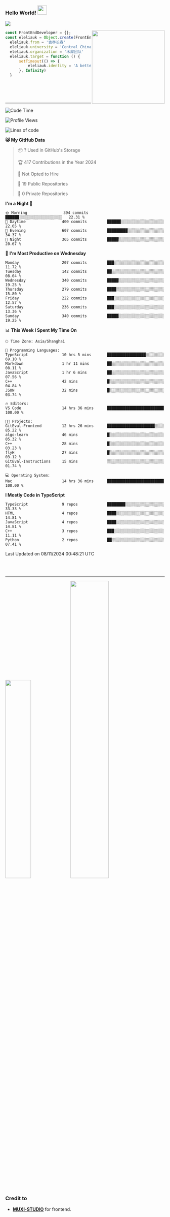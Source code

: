 ### Hello World!  <img src="https://github.com/sciencepal/sciencepal/blob/master/assets/Hi.gif" width="29px">
  ![](https://komarev.com/ghpvc/?username=eleliauk&label=Profile%20Visits&color=blue&style=for-the-badge)
</em></p>
<img align='right' src="https://media.giphy.com/media/M9gbBd9nbDrOTu1Mqx/giphy.gif" width="230">
```js
const FrontEndDeveloper = {};
const eleliauk = Object.create(FrontEndDeveloper)
  eleliauk.from = '吉林长春'
  eleliauk.university = 'Central China Normal University'
  eleliauk.organization = '木犀团队'
  eleliauk.target = function () {
      setTimeout(() => {
          eleliauk.identity = 'A better front-end engineer'
      }, Infinity)
  }
```
<br/>
<br/>
<br/>

---



<!--START_SECTION:waka-->
![Code Time](http://img.shields.io/badge/Code%20Time-147%20hrs%2047%20mins-blue)

![Profile Views](http://img.shields.io/badge/Profile%20Views-0-blue)

![Lines of code](https://img.shields.io/badge/From%20Hello%20World%20I%27ve%20Written-4.3%20million%20lines%20of%20code-blue)

**🐱 My GitHub Data** 

> 📦 ? Used in GitHub's Storage 
 > 
> 🏆 417 Contributions in the Year 2024
 > 
> 🚫 Not Opted to Hire
 > 
> 📜 19 Public Repositories 
 > 
> 🔑 0 Private Repositories 
 > 
**I'm a Night 🦉** 

```text
🌞 Morning                394 commits         ██████░░░░░░░░░░░░░░░░░░░   22.31 % 
🌆 Daytime                400 commits         ██████░░░░░░░░░░░░░░░░░░░   22.65 % 
🌃 Evening                607 commits         █████████░░░░░░░░░░░░░░░░   34.37 % 
🌙 Night                  365 commits         █████░░░░░░░░░░░░░░░░░░░░   20.67 % 
```
📅 **I'm Most Productive on Wednesday** 

```text
Monday                   207 commits         ███░░░░░░░░░░░░░░░░░░░░░░   11.72 % 
Tuesday                  142 commits         ██░░░░░░░░░░░░░░░░░░░░░░░   08.04 % 
Wednesday                340 commits         █████░░░░░░░░░░░░░░░░░░░░   19.25 % 
Thursday                 279 commits         ████░░░░░░░░░░░░░░░░░░░░░   15.80 % 
Friday                   222 commits         ███░░░░░░░░░░░░░░░░░░░░░░   12.57 % 
Saturday                 236 commits         ███░░░░░░░░░░░░░░░░░░░░░░   13.36 % 
Sunday                   340 commits         █████░░░░░░░░░░░░░░░░░░░░   19.25 % 
```


📊 **This Week I Spent My Time On** 

```text
🕑︎ Time Zone: Asia/Shanghai

💬 Programming Languages: 
TypeScript               10 hrs 5 mins       █████████████████░░░░░░░░   69.10 % 
Markdown                 1 hr 11 mins        ██░░░░░░░░░░░░░░░░░░░░░░░   08.11 % 
JavaScript               1 hr 6 mins         ██░░░░░░░░░░░░░░░░░░░░░░░   07.56 % 
C++                      42 mins             █░░░░░░░░░░░░░░░░░░░░░░░░   04.84 % 
JSON                     32 mins             █░░░░░░░░░░░░░░░░░░░░░░░░   03.74 % 

🔥 Editors: 
VS Code                  14 hrs 36 mins      █████████████████████████   100.00 % 

🐱‍💻 Projects: 
GitEval-Frontend         12 hrs 26 mins      █████████████████████░░░░   85.22 % 
algo-learn               46 mins             █░░░░░░░░░░░░░░░░░░░░░░░░   05.32 % 
C++                      28 mins             █░░░░░░░░░░░░░░░░░░░░░░░░   03.23 % 
flyH                     27 mins             █░░░░░░░░░░░░░░░░░░░░░░░░   03.12 % 
GitEval-Instructions     15 mins             ░░░░░░░░░░░░░░░░░░░░░░░░░   01.74 % 

💻 Operating System: 
Mac                      14 hrs 36 mins      █████████████████████████   100.00 % 
```

**I Mostly Code in TypeScript** 

```text
TypeScript               9 repos             ████████░░░░░░░░░░░░░░░░░   33.33 % 
HTML                     4 repos             ████░░░░░░░░░░░░░░░░░░░░░   14.81 % 
JavaScript               4 repos             ████░░░░░░░░░░░░░░░░░░░░░   14.81 % 
C++                      3 repos             ███░░░░░░░░░░░░░░░░░░░░░░   11.11 % 
Python                   2 repos             ██░░░░░░░░░░░░░░░░░░░░░░░   07.41 % 
```




 Last Updated on 08/11/2024 00:48:21 UTC
<!--END_SECTION:waka-->
<br/>

<br/>

---
<div>
  <img width="40%" src="https://github-readme-stats.vercel.app/api/top-langs/?username=eleliauk&layout=compact">
  <img width="49%" src="https://github-readme-stats.vercel.app/api?username=eleliauk&show_icons=true&include_all_commits=true&count_private=true"/>
</div>

<!-- Credit -->
### Credit to 
- [**MUXI-STUDIO**](https://muxi-tech.xyz/) for frontend. 

<!---
eleliauk/eleliauk is a ✨ special ✨ repository because its `README.md` (this file) appears on your GitHub profile.
You can click the Preview link to take a look at your changes.
--->
